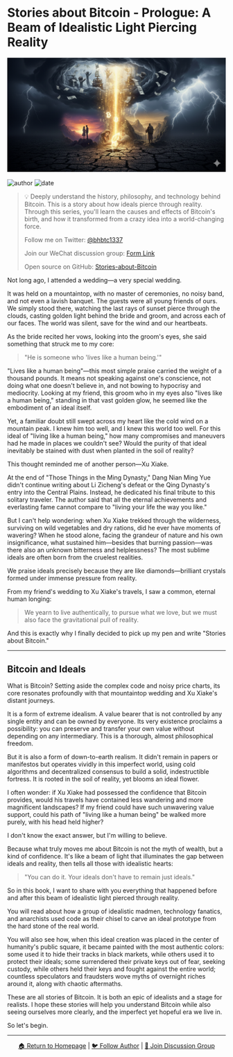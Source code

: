 # Stories about Bitcoin - Prologue: A Beam of Idealistic Light Piercing Reality

![Cover Image](../img/00.png)

![author](https://img.shields.io/badge/Author-beihaili-blue)
![date](https://img.shields.io/badge/Date-2025--07%20block%20903975-orange)

> 💡 Deeply understand the history, philosophy, and technology behind Bitcoin. This is a story about how ideals pierce through reality. Through this series, you'll learn the causes and effects of Bitcoin's birth, and how it transformed from a crazy idea into a world-changing force.
> 
> Follow me on Twitter: [@bhbtc1337](https://twitter.com/bhbtc1337)
> 
> Join our WeChat discussion group: [Form Link](https://forms.gle/QMBwL6LwZyQew1tX8)
> 
> Open source on GitHub: [Stories-about-Bitcoin](https://github.com/beihaili/Stories-about-Bitcoin)
> 

Not long ago, I attended a wedding—a very special wedding.

It was held on a mountaintop, with no master of ceremonies, no noisy band, and not even a lavish banquet. The guests were all young friends of ours. We simply stood there, watching the last rays of sunset pierce through the clouds, casting golden light behind the bride and groom, and across each of our faces. The world was silent, save for the wind and our heartbeats.

As the bride recited her vows, looking into the groom's eyes, she said something that struck me to my core:

> "He is someone who 'lives like a human being.'"

"Lives like a human being"—this most simple praise carried the weight of a thousand pounds. It means not speaking against one's conscience, not doing what one doesn't believe in, and not bowing to hypocrisy and mediocrity. Looking at my friend, this groom who in my eyes also "lives like a human being," standing in that vast golden glow, he seemed like the embodiment of an ideal itself.

Yet, a familiar doubt still swept across my heart like the cold wind on a mountain peak. I knew him too well, and I knew this world too well. For this ideal of "living like a human being," how many compromises and maneuvers had he made in places we couldn't see? Would the purity of that ideal inevitably be stained with dust when planted in the soil of reality?

This thought reminded me of another person—Xu Xiake.

At the end of "Those Things in the Ming Dynasty," Dang Nian Ming Yue didn't continue writing about Li Zicheng's defeat or the Qing Dynasty's entry into the Central Plains. Instead, he dedicated his final tribute to this solitary traveler. The author said that all the eternal achievements and everlasting fame cannot compare to "living your life the way you like."

But I can't help wondering: when Xu Xiake trekked through the wilderness, surviving on wild vegetables and dry rations, did he ever have moments of wavering? When he stood alone, facing the grandeur of nature and his own insignificance, what sustained him—besides that burning passion—was there also an unknown bitterness and helplessness? The most sublime ideals are often born from the cruelest realities.

We praise ideals precisely because they are like diamonds—brilliant crystals formed under immense pressure from reality.

From my friend's wedding to Xu Xiake's travels, I saw a common, eternal human longing:

> We yearn to live authentically, to pursue what we love, but we must also face the gravitational pull of reality.

And this is exactly why I finally decided to pick up my pen and write "Stories about Bitcoin."

---

## Bitcoin and Ideals

What is Bitcoin? Setting aside the complex code and noisy price charts, its core resonates profoundly with that mountaintop wedding and Xu Xiake's distant journeys.

It is a form of extreme idealism.
A value bearer that is not controlled by any single entity and can be owned by everyone. Its very existence proclaims a possibility: you can preserve and transfer your own value without depending on any intermediary. This is a thorough, almost philosophical freedom.

But it is also a form of down-to-earth realism.
It didn't remain in papers or manifestos but operates vividly in this imperfect world, using cold algorithms and decentralized consensus to build a solid, indestructible fortress. It is rooted in the soil of reality, yet blooms an ideal flower.

I often wonder: if Xu Xiake had possessed the confidence that Bitcoin provides, would his travels have contained less wandering and more magnificent landscapes? If my friend could have such unwavering value support, could his path of "living like a human being" be walked more purely, with his head held higher?

I don't know the exact answer, but I'm willing to believe.

Because what truly moves me about Bitcoin is not the myth of wealth, but a kind of confidence. It's like a beam of light that illuminates the gap between ideals and reality, then tells all those with idealistic hearts:

> "You can do it. Your ideals don't have to remain just ideals."

So in this book, I want to share with you everything that happened before and after this beam of idealistic light pierced through reality.

You will read about how a group of idealistic madmen, technology fanatics, and anarchists used code as their chisel to carve an ideal prototype from the hard stone of the real world.

You will also see how, when this ideal creation was placed in the center of humanity's public square, it became painted with the most authentic colors: some used it to hide their tracks in black markets, while others used it to protect their ideals; some surrendered their private keys out of fear, seeking custody, while others held their keys and fought against the entire world; countless speculators and fraudsters wove myths of overnight riches around it, along with chaotic aftermaths.

These are all stories of Bitcoin. It is both an epic of idealists and a stage for realists. I hope these stories will help you understand Bitcoin while also seeing ourselves more clearly, and the imperfect yet hopeful era we live in.

So let's begin.

---

<div align="center">
<a href="../">🏠 Return to Homepage</a> | 
<a href="https://twitter.com/bhbtc1337">🐦 Follow Author</a> | 
<a href="https://forms.gle/QMBwL6LwZyQew1tX8">📝 Join Discussion Group</a>
</div>